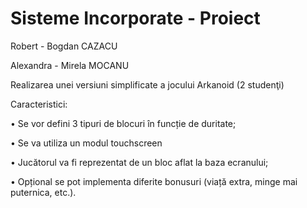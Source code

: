 # Sisteme Incorporate - Proiect

Robert - Bogdan CAZACU

Alexandra - Mirela MOCANU



Realizarea unei versiuni simplificate a jocului Arkanoid (2 studenţi)

Caracteristici:

• Se vor defini 3 tipuri de blocuri în funcție de duritate;

• Se va utiliza un modul touchscreen

• Jucătorul va fi reprezentat de un bloc aflat la baza ecranului;

• Opțional se pot implementa diferite bonusuri (viață extra, minge mai puternica, etc.).
